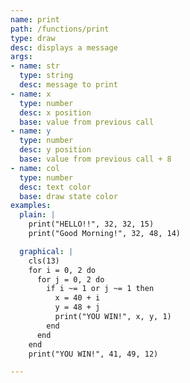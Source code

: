 ```yaml
---
name: print
path: /functions/print
type: draw
desc: displays a message
args:
- name: str
  type: string
  desc: message to print
- name: x
  type: number
  desc: x position
  base: value from previous call
- name: y
  type: number
  desc: y position
  base: value from previous call + 8
- name: col
  type: number
  desc: text color
  base: draw state color
examples:
  plain: |
    print("HELLO!!", 32, 32, 15)
    print("Good Morning!", 32, 48, 14)

  graphical: |
    cls(13)
    for i = 0, 2 do
      for j = 0, 2 do
        if i ~= 1 or j ~= 1 then
          x = 40 + i
          y = 48 + j
          print("YOU WIN!", x, y, 1)
        end
      end
    end
    print("YOU WIN!", 41, 49, 12)

---
```


